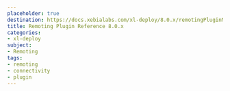 ```yaml
---
placeholder: true
destination: https://docs.xebialabs.com/xl-deploy/8.0.x/remotingPluginManual.html
title: Remoting Plugin Reference 8.0.x
categories:
- xl-deploy
subject:
- Remoting
tags:
- remoting
- connectivity
- plugin
---
```

